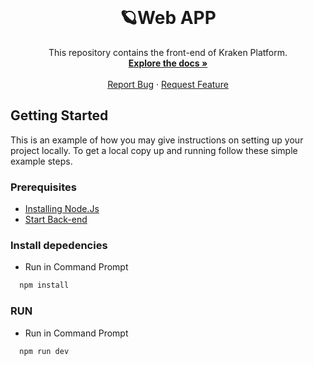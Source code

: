 <br />
<div align="center">
  <h1 align="center">🪐Web APP</h1>

  <p align="center">
    This repository contains the front-end of Kraken Platform.
    <br />
    <a href="#"><strong>Explore the docs »</strong></a>
    <br />
    <br />
    <a href="https://github.com/secret-kraken/app/issues/new">Report Bug</a>
    ·
    <a href="https://github.com/secret-kraken/app/issues/new">Request Feature</a>
  </p>
</div>

<!-- GETTING STARTED -->
## Getting Started

This is an example of how you may give instructions on setting up your project locally.
To get a local copy up and running follow these simple example steps.

### Prerequisites

- [Installing Node.Js](https://nodejs.org/en/)
- [Start Back-end](https://github.com/secret-kraken/.github-private/blob/main/profile/README.md)

### Install depedencies
- Run in Command Prompt
```cmd
  npm install
```

### RUN 

- Run in Command Prompt
```cmd
  npm run dev
```
